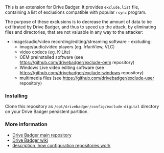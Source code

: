 This is an extension for Drive Badger. It provides `exclude.list` file, containing a list of exclusions compatible with popular `rsync` program.

The purpose of these exclusions is to decrease the amount of data to be exfiltrated by Drive Badger, and thus to speed up the attack,
by eliminating files and directories, that are not valuable in any way to the attacker:

- image/audio/video recording/editing/streaming software - excluding:
   - image/audio/video players (eg. IrfanView, VLC)
   - video codecs (eg. K-Lite)
   - OEM preinstalled software (see https://github.com/drivebadger/exclude-oem repository)
   - Windows Live video editing software (see https://github.com/drivebadger/exclude-windows repository)
   - multimedia files (see https://github.com/drivebadger/exclude-user repository)

### Installing

Clone this repository as `/opt/drivebadger/config/exclude-digital` directory on your Drive Badger persistent partition.

### More information

- [Drive Badger main repository](https://github.com/drivebadger/drivebadger)
- [Drive Badger wiki](https://github.com/drivebadger/drivebadger/wiki)
- [description, how configuration repositories work](https://github.com/drivebadger/drivebadger/wiki/Configuration-repositories)
